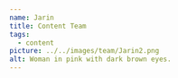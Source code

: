 ```yaml
---
name: Jarin
title: Content Team
tags:
  - content
picture: ../../images/team/Jarin2.png
alt: Woman in pink with dark brown eyes.
---
```

